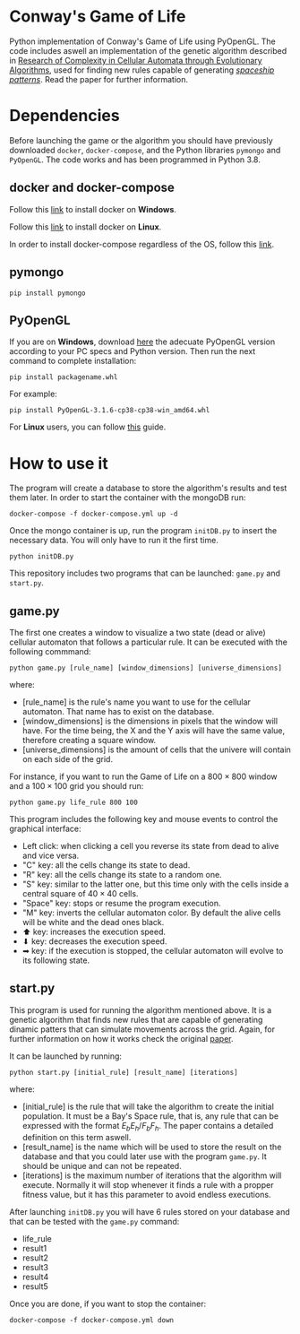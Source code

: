 # Conway's Game of Life

Python implementation of Conway's Game of Life using PyOpenGL. The code includes aswell an implementation of the genetic algorithm described in [Research of Complexity in Cellular Automata
through Evolutionary Algorithms](https://content.wolfram.com/uploads/sites/13/2018/02/17-3-2.pdf), used for finding new rules capable of generating [_spaceship patterns_](https://conwaylife.com/wiki/Spaceship). Read the paper for further information.


# Dependencies

Before launching the game or the algorithm you should have previously downloaded `docker`, `docker-compose`, and the Python libraries `pymongo` and `PyOpenGL`. The code works and has been programmed in Python 3.8.

## docker and docker-compose

Follow this [link](https://docs.docker.com/desktop/windows/install/) to install docker on **Windows**.

Follow this [link](https://docs.docker.com/engine/install/ubuntu/) to install docker on **Linux**.

In order to install docker-compose regardless of the OS, follow this [link](https://docs.docker.com/compose/install/).

## pymongo

```
pip install pymongo 
```

## PyOpenGL

If you are on **Windows**, download [here](https://www.lfd.uci.edu/~gohlke/pythonlibs/#pyopengl) the adecuate PyOpenGL version according to your PC specs and Python version. Then run the next command to complete installation:

```
pip install packagename.whl
```

For example:

```
pip install PyOpenGL‑3.1.6‑cp38‑cp38‑win_amd64.whl

```

For **Linux** users, you can follow [this](https://pypi.org/project/PyOpenGL/) guide.


# How to use it

The program will create a database to store the algorithm's results and test them later. In order to start the container with the mongoDB run: 

```
docker-compose -f docker-compose.yml up -d
```

Once the mongo container is up, run the program `initDB.py` to insert the necessary data. You will only have to run it the first time.

```
python initDB.py
```

This repository includes two programs that can be launched: `game.py` and `start.py`.

## game.py
The first one creates a window to visualize a two state (dead or alive) cellular automaton that follows a particular rule. It can be executed with the following commmand:

```
python game.py [rule_name] [window_dimensions] [universe_dimensions]
```

where:
- [rule_name] is the rule's name you want to use for the cellular automaton. That name has to exist on the database.
- [window_dimensions] is the dimensions in pixels that the window will have. For the time being, the X and the Y axis will have the same value, therefore creating a square window.
- [universe_dimensions] is the amount of cells that the univere will contain on each side of the grid.

For instance, if you want to run the Game of Life on a $800\times800$ window and a $100\times100$ grid you should run:

```
python game.py life_rule 800 100
```

This program includes the following key and mouse events to control the graphical interface:

- Left click: when clicking a cell you reverse its state from dead to alive and vice versa.
- "C" key: all the cells change its state to dead.
- "R" key: all the cells change its state to a random one.
- "S" key: similar to the latter one, but this time only with the cells inside a central square of $40 \times 40$ cells.
- "Space" key: stops or resume the program execution.
- "M"  key: inverts the cellular automaton color. By default the alive cells will be white and the dead ones black.
- ⬆ key: increases the execution speed.
- ⬇ key: decreases the execution speed.
- ➡ key: if the execution is stopped, the cellular automaton will evolve to its following state.


## start.py

This program is used for running the algorithm mentioned above. It is a genetic algorithm that finds new rules that are capable of generating dinamic patters that can simulate movements across the grid. Again, for further information on how it works check the original [paper](https://content.wolfram.com/uploads/sites/13/2018/02/17-3-2.pdf).

It can be launched by running:

```
python start.py [initial_rule] [result_name] [iterations]
```

where:
- [initial_rule] is the rule that will take the algorithm to create the initial population. It must be a Bay's Space rule, that is, any rule that can be expressed with the format $E_bE_h/F_bF_h$. The paper contains a detailed definition on this term aswell.
- [result_name] is the name which will be used to store the result on the database and that you could later use with the program `game.py`. It should be unique and can not be repeated.
- [iterations] is the maximum number of iterations that the algorithm will execute. Normally it will stop whenever it finds a rule with a propper fitness value, but it has this parameter to avoid endless executions.


After launching `initDB.py` you will have 6 rules stored on your database and that can be tested with the `game.py` command:

- life_rule
- result1
- result2
- result3
- result4
- result5



Once you are done, if you want to stop the container:
```
docker-compose -f docker-compose.yml down
```

